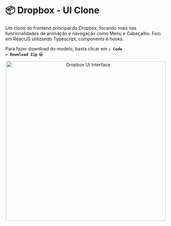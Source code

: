 # 📦 Dropbox - UI Clone
Um clone do frontend principal do Dropbox, focando mais nas funcionalidades de animação e navegação como Menu e Cabeçalho.
Feio em ReactJS utilizando Typescript, components e hooks.

Para fazer download do modelo, basta clicar em <code>**↓ Code > Download Zip**</code> 😀

<p float="left" align="center">
<img src="https://github.com/taylosstls/dropbox-clone-ui/blob/master/src/assets/video-explain.gif?raw=true" width="500" alt="Dropbox UI Interface">
</p>

